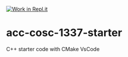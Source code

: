 [![Work in Repl.it](https://classroom.github.com/assets/work-in-replit-14baed9a392b3a25080506f3b7b6d57f295ec2978f6f33ec97e36a161684cbe9.svg)](https://classroom.github.com/online_ide?assignment_repo_id=2824007&assignment_repo_type=AssignmentRepo)
# acc-cosc-1337-starter
C++ starter code with CMake 
VsCode 
